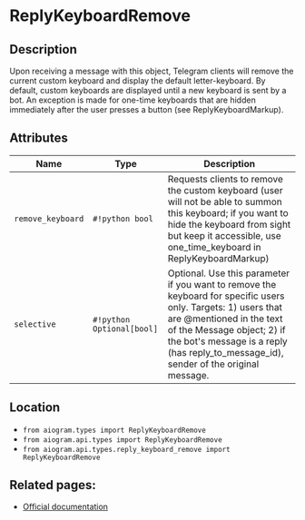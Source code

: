 # ReplyKeyboardRemove

## Description

Upon receiving a message with this object, Telegram clients will remove the current custom keyboard and display the default letter-keyboard. By default, custom keyboards are displayed until a new keyboard is sent by a bot. An exception is made for one-time keyboards that are hidden immediately after the user presses a button (see ReplyKeyboardMarkup).


## Attributes

| Name | Type | Description |
| - | - | - |
| `remove_keyboard` | `#!python bool` | Requests clients to remove the custom keyboard (user will not be able to summon this keyboard; if you want to hide the keyboard from sight but keep it accessible, use one_time_keyboard in ReplyKeyboardMarkup) |
| `selective` | `#!python Optional[bool]` | Optional. Use this parameter if you want to remove the keyboard for specific users only. Targets: 1) users that are @mentioned in the text of the Message object; 2) if the bot's message is a reply (has reply_to_message_id), sender of the original message. |



## Location

- `from aiogram.types import ReplyKeyboardRemove`
- `from aiogram.api.types import ReplyKeyboardRemove`
- `from aiogram.api.types.reply_keyboard_remove import ReplyKeyboardRemove`

## Related pages:

- [Official documentation](https://core.telegram.org/bots/api#replykeyboardremove)
